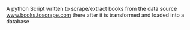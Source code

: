 A python Script written to scrape/extract books from the data source www.books.toscrape.com there after it is transformed and loaded into a database
